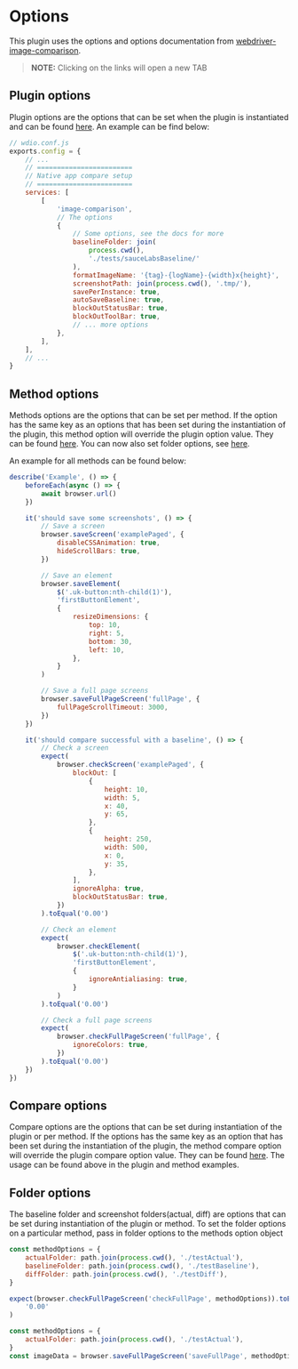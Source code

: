 # Options

This plugin uses the options and options documentation from [webdriver-image-comparison](https://github.com/wswebcreation/webdriver-image-comparison).

> **NOTE:** Clicking on the links will open a new TAB

## Plugin options

Plugin options are the options that can be set when the plugin is instantiated and can be found <a href="https://github.com/wswebcreation/webdriver-image-comparison/blob/master/docs/OPTIONS.md#plugin-options" target="_blank">here</a>.
An example can be find below:

```js
// wdio.conf.js
exports.config = {
    // ...
    // ========================
    // Native app compare setup
    // ========================
    services: [
        [
            'image-comparison',
            // The options
            {
                // Some options, see the docs for more
                baselineFolder: join(
                    process.cwd(),
                    './tests/sauceLabsBaseline/'
                ),
                formatImageName: '{tag}-{logName}-{width}x{height}',
                screenshotPath: join(process.cwd(), '.tmp/'),
                savePerInstance: true,
                autoSaveBaseline: true,
                blockOutStatusBar: true,
                blockOutToolBar: true,
                // ... more options
            },
        ],
    ],
    // ...
}
```

## Method options

Methods options are the options that can be set per method. If the option has the same key as an options that has been set during the instantiation of the plugin, this method option will override the plugin option value.
They can be found <a href="https://github.com/wswebcreation/webdriver-image-comparison/blob/master/docs/OPTIONS.md#method-options" target="_blank">here</a>.
You can now also set folder options, see [here](#folder-options).

An example for all methods can be found below:

```js
describe('Example', () => {
    beforeEach(async () => {
        await browser.url()
    })

    it('should save some screenshots', () => {
        // Save a screen
        browser.saveScreen('examplePaged', {
            disableCSSAnimation: true,
            hideScrollBars: true,
        })

        // Save an element
        browser.saveElement(
            $('.uk-button:nth-child(1)'),
            'firstButtonElement',
            {
                resizeDimensions: {
                    top: 10,
                    right: 5,
                    bottom: 30,
                    left: 10,
                },
            }
        )

        // Save a full page screens
        browser.saveFullPageScreen('fullPage', {
            fullPageScrollTimeout: 3000,
        })
    })

    it('should compare successful with a baseline', () => {
        // Check a screen
        expect(
            browser.checkScreen('examplePaged', {
                blockOut: [
                    {
                        height: 10,
                        width: 5,
                        x: 40,
                        y: 65,
                    },
                    {
                        height: 250,
                        width: 500,
                        x: 0,
                        y: 35,
                    },
                ],
                ignoreAlpha: true,
                blockOutStatusBar: true,
            })
        ).toEqual('0.00')

        // Check an element
        expect(
            browser.checkElement(
                $('.uk-button:nth-child(1)'),
                'firstButtonElement',
                {
                    ignoreAntialiasing: true,
                }
            )
        ).toEqual('0.00')

        // Check a full page screens
        expect(
            browser.checkFullPageScreen('fullPage', {
                ignoreColors: true,
            })
        ).toEqual('0.00')
    })
})
```

## Compare options

Compare options are the options that can be set during instantiation of the plugin or per method. If the options has the same key as an option that has been set during the instantiation of the plugin, the method compare option will override the plugin compare option value.
They can be found <a href="https://github.com/wswebcreation/webdriver-image-comparison/blob/master/docs/OPTIONS.md#compare-options" target="_blank">here</a>.
The usage can be found above in the plugin and method examples.

## Folder options

The baseline folder and screenshot folders(actual, diff) are options that can be set during instantiation of the plugin or method. To set the folder options on a particular method, pass in folder options to the methods option object

```js
const methodOptions = {
    actualFolder: path.join(process.cwd(), './testActual'),
    baselineFolder: path.join(process.cwd(), './testBaseline'),
    diffFolder: path.join(process.cwd(), './testDiff'),
}

expect(browser.checkFullPageScreen('checkFullPage', methodOptions)).toEqual(
    '0.00'
)

const methodOptions = {
    actualFolder: path.join(process.cwd(), './testActual'),
}
const imageData = browser.saveFullPageScreen('saveFullPage', methodOptions)
```
